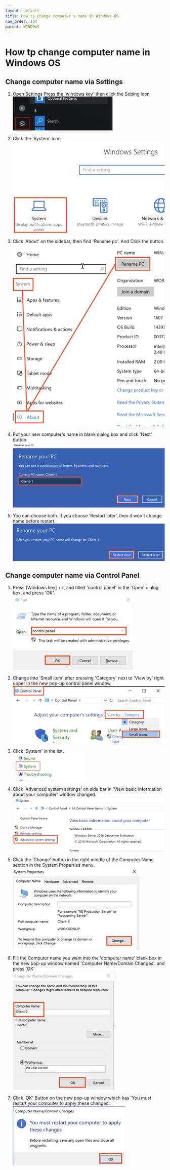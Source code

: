 ```yaml
---
layout: default
title: How to change computer's name in Windows OS
nav_order: 104
parent: WINDOWS
---
```


# How tp change computer name in Windows OS  

## Change computer name via Settings  

1. Open Settings
Press the 'windows key' then click the Setting icon  
![1-1](/docs/WINDOWS/How_to_change_your_computers_name/1-1.png)  

2. Click the 'System' icon  
![1-2](/docs/WINDOWS/How_to_change_your_computers_name/1-2.png)  

3. Click 'About' on the sidebar, then find 'Rename pc'. And Click the button.  
![1-3](/docs/WINDOWS/How_to_change_your_computers_name/1-3.png)

4. Put your new computer's name in blank dialog box and click 'Next' button  
![1-4](/docs/WINDOWS/How_to_change_your_computers_name/1-4.png)

5. You can choose both. if you choose 'Restart later', then it won't change name before restart.  
![1-5](/docs/WINDOWS/How_to_change_your_computers_name/1-5.png)

## Change computer name via Control Panel

1. Press [Windows key] + r, and filled 'control panel' in the 'Open' dialog box, and press 'OK'.  
![1-6](/docs/WINDOWS/How_to_change_your_computers_name/1-6.png)  

2. Change into 'Small item' after pressing 'Category' next to 'View by' right upper in the new pop-up control panel window.  
![1-7](/docs/WINDOWS/How_to_change_your_computers_name/1-7.png)  

3. Click 'System' in the list.  
![1-8](/docs/WINDOWS/How_to_change_your_computers_name/1-8.png)

4. Click 'Advanced system settings' on side bar in 'View basic information about your computer' window changed.
![1-9](/docs/WINDOWS/How_to_change_your_computers_name/1-9.png)

5. Click the 'Change' button in the right middle of the Computer Name section in the System Properties menu.  
![1-10](/docs/WINDOWS/How_to_change_your_computers_name/1-10.png)

6. Fill the Computer name you want into the 'computer name' blank box in the new pop-up window named 'Computer Name/Domain Changes'. and press 'OK'  
![1-11](/docs/WINDOWS/How_to_change_your_computers_name/1-11.png)  

7. Click 'OK' Button on the new pop-up window which has 'You must restart your computer to apply these changes'.  
![1-12](/docs/WINDOWS/How_to_change_your_computers_name/1-12.png)
